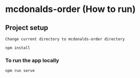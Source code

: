 # mcdonalds-order (How to run)

## Project setup
```
Change current directory to mcdonalds-order directory
```

```
npm install
```

### To run the app locally
```
npm run serve
```